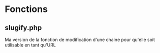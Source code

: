 Fonctions
=====

slugify.php
--------------
Ma version de la fonction de modification d'une chaine pour qu'elle soit utilisable en tant qu'URL
